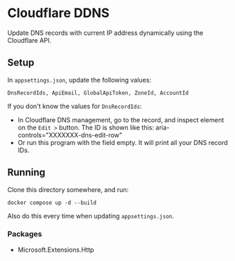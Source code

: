# Cloudflare DDNS
Update DNS records with current IP address dynamically using the Cloudflare API.
## Setup
In `appsettings.json`, update the following values:  
```
DnsRecordIds, ApiEmail, GlobalApiToken, ZoneId, AccountId  
```
If you don't know the values for `DnsRecordIds`:
* In Cloudflare DNS management, go to the record, and inspect element on the `Edit >` button. The ID is shown like this: aria-controls="XXXXXXX-dns-edit-row"
* Or run this program with the field empty. It will print all your DNS record IDs.

## Running
Clone this directory somewhere, and run:
```shell
docker compose up -d --build
```
Also do this every time when updating `appsettings.json`.

### Packages
* Microsoft.Extensions.Http